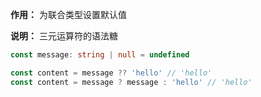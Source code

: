 **作用：** 为联合类型设置默认值

**说明：** 三元运算符的语法糖

```ts
const message: string | null = undefined

const content = message ?? 'hello' // 'hello'
const content = message ? message : 'hello' // 'hello'
```